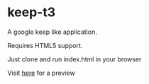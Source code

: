 # keep-t3 

A google keep like application.
 
Requires HTML5 support.

Just clone and run index.html in your browser

Visit [here](https://rramaa.github.io/keep-t3) for a preview
